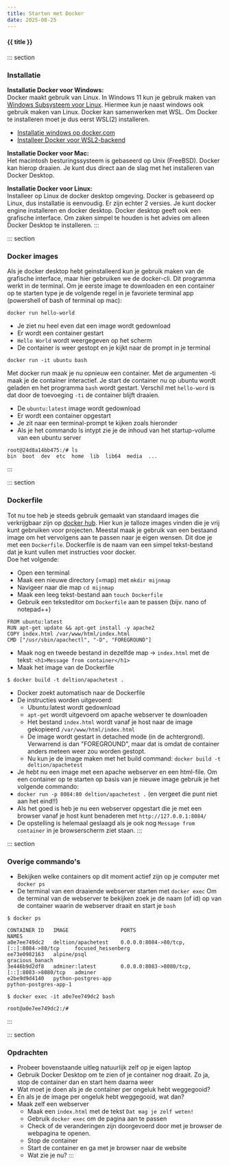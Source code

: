 ```yaml
---
title: Starten met Docker
date: 2025-08-25
---
```


#### {{ title }}

::: section
### Installatie
**Installatie Docker voor Windows:**  
Docker maakt gebruik van Linux. In Windows 11 kun je gebruik maken van [Windows Subsysteem voor Linux](https://learn.microsoft.com/nl-nl/windows/wsl/about). Hiermee kun je naast windows ook gebruik maken van Linux. Docker kan samenwerken met WSL. Om Docker te installeren moet je dus eerst WSL(2) installeren.

* [Installatie windows op docker.com](https://docs.docker.com/desktop/setup/install/windows-install/)
* [Installeer Docker voor WSL2-backend](https://learn.microsoft.com/en-us/windows/wsl/install)

**Installatie Docker voor Mac:**  
Het macintosh besturingssysteem is gebaseerd op Unix (FreeBSD). Docker kan hierop draaien. Je kunt dus direct aan de slag met het installeren van Docker Desktop.

**Installatie Docker voor Linux:**  
Installeer op Linux de docker desktop omgeving. Docker is gebaseerd op Linux, dus installatie is eenvoudig. Er zijn echter 2 versies. Je kunt docker engine installeren en docker desktop. Docker desktop geeft ook een grafische interface. Om zaken simpel te houden is het advies om alleen Docker Desktop te installeren.
:::

::: section
### Docker images
Als je docker desktop hebt geinstalleerd kun je gebruik maken van de grafische interface, maar hier gebruiken we de docker-cli. Dit programma werkt in de terminal.
Om je eerste image te downloaden en een container op te starten type je de volgende regel in je favoriete terminal app (powershell of bash of terminal op mac):

```shell
docker run hello-world
```
* Je ziet nu heel even dat een image wordt gedownload
* Er wordt een container gestart
* `Hello World` wordt weergegeven op het scherm
* De container is weer gestopt en je kijkt naar de prompt in je terminal

```shell
docker run -it ubuntu bash
```
Met docker run maak je nu opnieuw een container. Met de argumenten -ti maak je de container interactief. Je start de container nu op ubuntu wordt geladen en het programma `bash` wordt gestart. Verschil met `hello-word` is dat door de toevoeging `-ti` de container blijft draaien. 
* De `ubuntu:latest` image wordt gedownload
* Er wordt een container opgestart
* Je zit naar een terminal-prompt te kijken zoals hieronder
* Als je het commando ls intypt zie je de inhoud van het startup-volume van een ubuntu server

```shell
root@24d8a14bb475:/# ls
bin  boot  dev  etc  home  lib  lib64  media  ...
```
:::

::: section
### Dockerfile
Tot nu toe heb je steeds gebruik gemaakt van standaard images die verkrijgbaar zijn op [docker hub](https://hub.docker.com).
Hier kun je talloze images vinden die je vrij kunt gebruiken voor projecten.
Meestal maak je gebruik van een bestaand image om het vervolgens aan te passen naar je eigen wensen.
Dit doe je met een `Dockerfile`. Dockerfile is de naam van een simpel tekst-bestand dat je kunt vullen met instructies voor docker.  
Doe het volgende:
* Open een terminal
* Maak een nieuwe directory (=map) met `mkdir mijnmap`
* Navigeer naar die map `cd mijnmap`
* Maak een leeg tekst-bestand aan `touch Dockerfile`
* Gebruik een teksteditor om `Dockerfile` aan te passen (bijv. nano of notepad++)

```shell 
FROM ubuntu:latest
RUN apt-get update && apt-get install -y apache2
COPY index.html /var/www/html/index.html
CMD ["/usr/sbin/apachectl", "-D", "FOREGROUND"]
```
* Maak nog en tweede bestand in dezelfde map -> `index.html` met de tekst: `<h1>Message from container</h1>`
* Maak het image van de Dockerfile

```shell
$ docker build -t deltion/apachetest .

```
* Docker zoekt automatisch naar de Dockerfile
* De instructies worden uitgevoerd: 
    * Ubuntu:latest wordt gedownload
    * `apt-get` wordt uitgevoerd om apache webserver te downloaden
    * Het bestand `index.html` wordt vanaf je host naar de image gekopieerd `/var/www/html/index.html`
    * De image wordt gestart in detached mode (in de achtergrond). Verwarrend is dan "FOREGROUND", maar dat is omdat de container anders meteen weer zou worden gestopt.
    * Nu kun je de image maken met het build command: `docker build -t deltion/apachetest`
* Je hebt nu een image met een apache webserver en een html-file. Om een container op te starten op basis van je nieuwe image gebruik je het volgende commando:
* `docker run -p 8084:80 deltion/apachetest .` (en vergeet die punt niet aan het eind!!)
* Als het goed is heb je nu een webserver opgestart die je met een browser vanaf je host kunt benaderen met `http://127.0.0.1:8084/`
* De opstelling is helemaal geslaagd als je ook nog `Message from container` in je browserscherm ziet staan.
:::

::: section
### Overige commando's
* Bekijken welke containers op dit moment actief zijn op je computer met `docker ps`
* De terminal van een draaiende webserver starten met `docker exec`
Om de terminal van de webserver te bekijken zoek je de naam (of id) op van de container waarin de webserver draait en start je `bash`

```shell
$ docker ps

CONTAINER ID   IMAGE                 PORTS                                         NAMES
a0e7ee749dc2   deltion/apachetest    0.0.0.0:8084->80/tcp,   [::]:8084->80/tcp     focused_heisenberg
ee73e0982163   alpine/psql                                                         gracious_banach
3e446b9d2df8   adminer:latest        0.0.0.0:8083->8080/tcp, [::]:8083->8080/tcp   adminer
e2be9d9d4140   python-postgres-app                                                 python-postgres-app-1

$ docker exec -it a0e7ee749dc2 bash

root@a0e7ee749dc2:/# 
```
:::

::: section
### Opdrachten
* Probeer bovenstaande uitleg natuurlijk zelf op je eigen laptop
* Gebruik Docker Desktop om te zien of je container nog draait. Zo ja, stop de container dan en start hem daarna weer
* Wat moet je doen als je de container per ongeluk hebt weggegooid?
* En als je de image per ongeluk hebt weggegooid, wat dan?
* Maak zelf een webserver
    * Maak een `index.html` met de tekst `Dat mag je zelf weten!`
    * Gebruik `docker exec` om de pagina aan te passen
    * Check of de veranderingen zijn doorgevoerd door met je browser de webpagina te openen.
    * Stop de container
    * Start de container en ga met je browser naar de website
    * Wat zie je nu?
:::